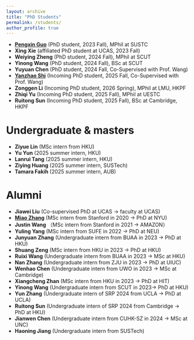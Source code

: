 ```yaml
---
layout: archive
title: "PhD Students"
permalink: /students/
author_profile: true
---
```

- **[Pengxin Guo](https://pengxin-guo.github.io/)** (PhD student, 2023 Fall), MPhil at SUSTC
- **Xing Xie** (affiliated PhD student at UCAS, 2023 Fall)
- **Weiying Zheng** (PhD student, 2024 Fall), MPhil at SCUT
- **Yinong Wang** (PhD student, 2024 Fall), BSc at SCUT
- **Yuyuan Chen** (PhD student, 2024 Fall,  Co-Supervised with Prof. Wang)
- **[Yanzhao Shi](https://yanzhaoshi.github.io/)** (Incoming PhD student, 2025 Fall,  Co-Supervised with Prof. Wang)
- **Zonggen Li** (Incoming PhD student, 2026 Spring), MPhil at LMU, HKPF
- **Zhiqi Yu** (Incoming PhD student, 2025 Fall), MPhil at UESTC
- **Ruitong Sun** (Incoming PhD student, 2025 Fall), BSc at Cambridge, HKPF

Undergraduate & masters
======
- **Ziyue Lin** (MSc intern from HKU)
- **Yu Yun** (2025 summer intern, HKU)
- **Lanrui Tang** (2025 summer intern, HKU)
- **Ziying Huang** (2025 summer intern, SUSTech)
- **Tamara Fakih** (2025 summer intern, AUB)
  
  
Alumni
======
- **Jiawei Liu** (Co-supervised PhD at UCAS -> faculty at UCAS)
- **[Miao Zhang](https://miaozhng.github.io/)** (MSc intern from Stanford in 2020 -> PhD at NYU)
- **Justin Wang** （MSc intern from Stanford in 2021 -> AMAZON）
- **Yuling Yang** (MSc intern from SUFE in 2022 -> PhD at NEU)
- **Junyuan Zhang** (Undergraduate intern from BUAA in 2023 -> PhD at HKU)
- **Shuang Zeng** (MSc intern from HKU in 2023 -> PhD at HKU)
- **Ruixi Wang** (Undergraduate intern from BUAA in 2023 -> MSc at HKU)
- **Nan Zhang** (Undergraduate intern from ZJU in 2023 -> PhD at UIUC)
- **Wenhao Chen** (Undergraduate intern from UWO in 2023 -> MSc at Cambridge)
- **Xiangcheng Zhan** (MSc intern from HKU in 2023 -> PhD at HIT)
- **Yinong Wang** (Undergraduate intern from SCUT in 2023-> PhD at HKU)
- **Yun Zhang** (Undergraduate intern of SRP 2024 from UCLA -> PhD at UCLA)
- **Ruitong Sun** (Undergraduate intern of SRP 2024 from Cambridge -> PhD at HKU)
- **Jianwen Chen** (Undergraduate intern from CUHK-SZ in 2024 -> MSc at UNC)
- **Haoning Jiang** (Undergraduate intern from SUSTech)







